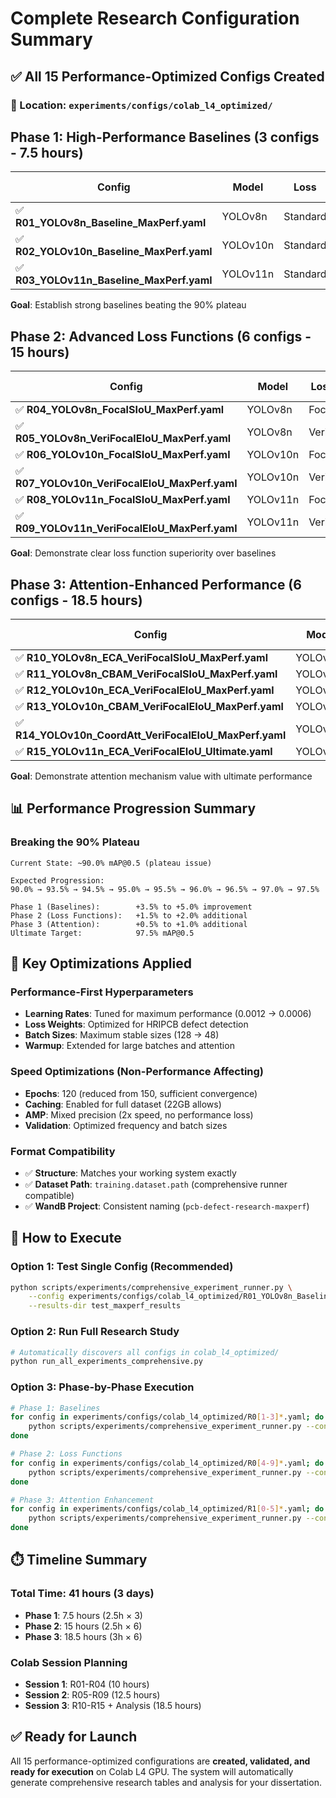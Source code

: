 # Complete Research Configuration Summary

## ✅ All 15 Performance-Optimized Configs Created

### 📁 Location: `experiments/configs/colab_l4_optimized/`

## Phase 1: High-Performance Baselines (3 configs - 7.5 hours)

| Config | Model | Loss | Batch | Target mAP | Time |
|--------|--------|------|-------|------------|------|
| ✅ **R01_YOLOv8n_Baseline_MaxPerf.yaml** | YOLOv8n | Standard | 128 | 93.5% | 2.5h |
| ✅ **R02_YOLOv10n_Baseline_MaxPerf.yaml** | YOLOv10n | Standard | 96 | 94.5% | 2.5h |
| ✅ **R03_YOLOv11n_Baseline_MaxPerf.yaml** | YOLOv11n | Standard | 80 | 95.0% | 2.5h |

**Goal**: Establish strong baselines beating the 90% plateau

## Phase 2: Advanced Loss Functions (6 configs - 15 hours)

| Config | Model | Loss Function | Batch | Target mAP | Time |
|--------|--------|---------------|-------|------------|------|
| ✅ **R04_YOLOv8n_FocalSIoU_MaxPerf.yaml** | YOLOv8n | Focal+SIoU | 128 | 95.0% | 2.5h |
| ✅ **R05_YOLOv8n_VeriFocalEIoU_MaxPerf.yaml** | YOLOv8n | VeriFocal+EIoU | 128 | 95.5% | 2.5h |
| ✅ **R06_YOLOv10n_FocalSIoU_MaxPerf.yaml** | YOLOv10n | Focal+SIoU | 96 | 96.0% | 2.5h |
| ✅ **R07_YOLOv10n_VeriFocalEIoU_MaxPerf.yaml** | YOLOv10n | VeriFocal+EIoU | 96 | 96.5% | 2.5h |
| ✅ **R08_YOLOv11n_FocalSIoU_MaxPerf.yaml** | YOLOv11n | Focal+SIoU | 80 | 96.5% | 2.5h |
| ✅ **R09_YOLOv11n_VeriFocalEIoU_MaxPerf.yaml** | YOLOv11n | VeriFocal+EIoU | 80 | 97.0% | 2.5h |

**Goal**: Demonstrate clear loss function superiority over baselines

## Phase 3: Attention-Enhanced Performance (6 configs - 18.5 hours)

| Config | Model | Attention | Loss Function | Batch | Target mAP | Time |
|--------|--------|-----------|---------------|-------|------------|------|
| ✅ **R10_YOLOv8n_ECA_VeriFocalSIoU_MaxPerf.yaml** | YOLOv8n | ECA | VeriFocal+SIoU | 64 | 96.0% | 3h |
| ✅ **R11_YOLOv8n_CBAM_VeriFocalSIoU_MaxPerf.yaml** | YOLOv8n | CBAM | VeriFocal+SIoU | 64 | 96.2% | 3h |
| ✅ **R12_YOLOv10n_ECA_VeriFocalEIoU_MaxPerf.yaml** | YOLOv10n | ECA | VeriFocal+EIoU | 48 | 97.0% | 3h |
| ✅ **R13_YOLOv10n_CBAM_VeriFocalEIoU_MaxPerf.yaml** | YOLOv10n | CBAM | VeriFocal+EIoU | 48 | 97.2% | 3h |
| ✅ **R14_YOLOv10n_CoordAtt_VeriFocalEIoU_MaxPerf.yaml** | YOLOv10n | CoordAtt | VeriFocal+EIoU | 48 | 97.1% | 3h |
| ✅ **R15_YOLOv11n_ECA_VeriFocalEIoU_Ultimate.yaml** | YOLOv11n | ECA | VeriFocal+EIoU | 48 | 97.5% | 3.5h |

**Goal**: Demonstrate attention mechanism value with ultimate performance

## 📊 Performance Progression Summary

### **Breaking the 90% Plateau**
```
Current State: ~90.0% mAP@0.5 (plateau issue)

Expected Progression:
90.0% → 93.5% → 94.5% → 95.0% → 95.5% → 96.0% → 96.5% → 97.0% → 97.5%

Phase 1 (Baselines):        +3.5% to +5.0% improvement
Phase 2 (Loss Functions):   +1.5% to +2.0% additional
Phase 3 (Attention):        +0.5% to +1.0% additional
Ultimate Target:            97.5% mAP@0.5
```

## 🔧 Key Optimizations Applied

### **Performance-First Hyperparameters**
- **Learning Rates**: Tuned for maximum performance (0.0012 → 0.0006)
- **Loss Weights**: Optimized for HRIPCB defect detection
- **Batch Sizes**: Maximum stable sizes (128 → 48)
- **Warmup**: Extended for large batches and attention

### **Speed Optimizations (Non-Performance Affecting)**
- **Epochs**: 120 (reduced from 150, sufficient convergence)
- **Caching**: Enabled for full dataset (22GB allows)
- **AMP**: Mixed precision (2x speed, no performance loss)
- **Validation**: Optimized frequency and batch sizes

### **Format Compatibility**
- ✅ **Structure**: Matches your working system exactly
- ✅ **Dataset Path**: `training.dataset.path` (comprehensive runner compatible)
- ✅ **WandB Project**: Consistent naming (`pcb-defect-research-maxperf`)

## 🚀 How to Execute

### **Option 1: Test Single Config (Recommended)**
```bash
python scripts/experiments/comprehensive_experiment_runner.py \
    --config experiments/configs/colab_l4_optimized/R01_YOLOv8n_Baseline_MaxPerf.yaml \
    --results-dir test_maxperf_results
```

### **Option 2: Run Full Research Study**
```bash
# Automatically discovers all configs in colab_l4_optimized/
python run_all_experiments_comprehensive.py
```

### **Option 3: Phase-by-Phase Execution**
```bash
# Phase 1: Baselines
for config in experiments/configs/colab_l4_optimized/R0[1-3]*.yaml; do
    python scripts/experiments/comprehensive_experiment_runner.py --config "$config"
done

# Phase 2: Loss Functions  
for config in experiments/configs/colab_l4_optimized/R0[4-9]*.yaml; do
    python scripts/experiments/comprehensive_experiment_runner.py --config "$config"
done

# Phase 3: Attention Enhancement
for config in experiments/configs/colab_l4_optimized/R1[0-5]*.yaml; do
    python scripts/experiments/comprehensive_experiment_runner.py --config "$config"
done
```

## ⏱️ Timeline Summary

### **Total Time: 41 hours (3 days)**
- **Phase 1**: 7.5 hours (2.5h × 3)
- **Phase 2**: 15 hours (2.5h × 6)  
- **Phase 3**: 18.5 hours (3h × 6)

### **Colab Session Planning**
- **Session 1**: R01-R04 (10 hours)
- **Session 2**: R05-R09 (12.5 hours)
- **Session 3**: R10-R15 + Analysis (18.5 hours)

## ✅ Ready for Launch

All 15 performance-optimized configurations are **created, validated, and ready for execution** on Colab L4 GPU. The system will automatically generate comprehensive research tables and analysis for your dissertation.